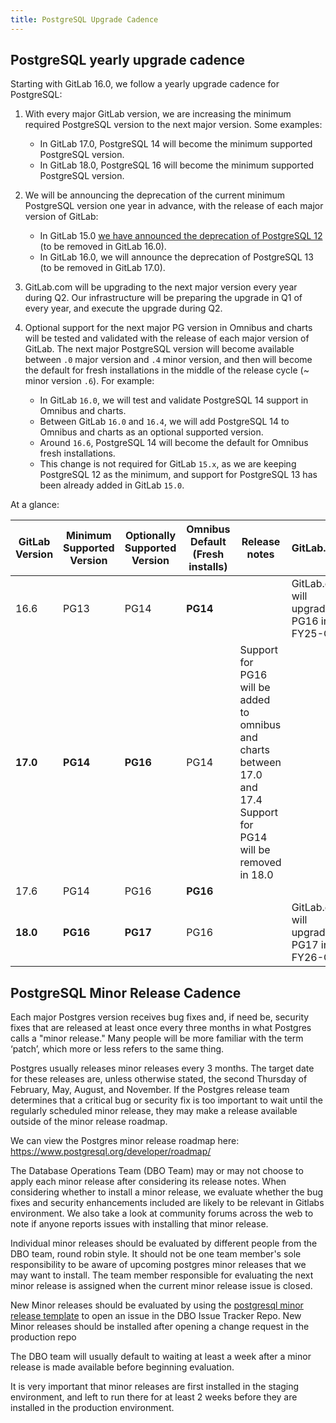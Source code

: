 ```yaml
---
title: PostgreSQL Upgrade Cadence
---
```


## PostgreSQL yearly upgrade cadence

Starting with GitLab 16.0, we follow a yearly upgrade cadence for PostgreSQL:

1. With every major GitLab version, we are increasing the minimum required PostgreSQL version to the next major version. Some examples:
   - In GitLab 17.0, PostgreSQL 14 will become the minimum supported PostgreSQL version.
   - In GitLab 18.0, PostgreSQL 16 will become the minimum supported PostgreSQL version.

1. We will be announcing the deprecation of the current minimum PostgreSQL version one year in advance, with the release of each major version of GitLab:

   - In GitLab 15.0 [we have announced the deprecation of PostgreSQL 12](https://gitlab.com/gitlab-org/gitlab/-/merge_requests/87016) (to be removed in GitLab 16.0).
   - In GitLab 16.0, we will announce the deprecation of PostgreSQL 13 (to be removed in GitLab 17.0).

1. GitLab.com will be upgrading to the next major version every year during Q2. Our infrastructure will be preparing the upgrade in Q1 of every year, and execute the upgrade during Q2.

1. Optional support for the next major PG version in Omnibus and charts will be tested and validated with the release of each major version of GitLab. The next major PostgreSQL version will become available between `.0` major version and `.4` minor version, and then will become the default for fresh installations in the middle of the release cycle (\~ minor version `.6`). For example:

   - In GitLab `16.0`, we will test and validate PostgreSQL 14 support in Omnibus and charts.
   - Between GitLab `16.0` and `16.4`, we will add PostgreSQL 14 to Omnibus and charts as an optional supported version.
   - Around `16.6`, PostgreSQL 14 will become the default for Omnibus fresh installations.
   - This change is not required for GitLab `15.x`, as we are keeping PostgreSQL 12 as the minimum, and support for PostgreSQL 13 has been already added in GitLab `15.0`.

At a glance:

| GitLab Version | Minimum Supported Version | Optionally Supported Version | Omnibus Default (Fresh installs) | Release notes | GitLab.com |
|----------------|---------------------------|------------------------------|----------------------------------|---------------|------------|
|     16.6       |         PG13              |           PG14               |    **PG14**                      |  | GitLab.com will upgrade to PG16 in FY25-Q2 |
|   **17.0**     |       **PG14**            |         **PG16**             |      PG14                        | Support for PG16 will be added to omnibus and charts between 17.0 and 17.4<br />Support for PG14 will be removed in 18.0 | |
|     17.6       |         PG14              |           PG16               |    **PG16**                      |  | |
|   **18.0**     |       **PG16**            |         **PG17**             |      PG16                        |  | GitLab.com will upgrade to PG17 in FY26-Q2 |

## PostgreSQL Minor Release Cadence

Each major Postgres version receives bug fixes and, if need be, security fixes that are released at least once every three months in what Postgres calls a "minor release." Many people will be more familiar with the term ‘patch’, which more or less refers to the same thing. 

Postgres usually releases minor releases every 3 months. The target date for these releases are, unless otherwise stated, the second Thursday of February, May, August, and November.
If the Postgres release team determines that a critical bug or security fix is too important to wait until the regularly scheduled minor release, they may make a release available outside of the minor release roadmap.

We can view the Postgres minor release roadmap here: https://www.postgresql.org/developer/roadmap/

The Database Operations Team (DBO Team) may or may not choose to apply each minor release after considering its release notes. When considering whether to install a minor release, we evaluate whether the bug fixes and security enhancements included are likely to be relevant in Gitlabs environment. We also take a look at community forums across the web to note if anyone reports issues with installing that minor release.

Individual minor releases should be evaluated by different people from the DBO team, round robin style. It should not be one team member's sole responsibility to be aware of upcoming postgres minor releases that we may want to install. The team member responsible for evaluating the next minor release is assigned when the current minor release issue is closed. 

New Minor releases should be evaluated by using the [postgresql minor release template](https://gitlab.com/gitlab-com/gl-infra/data-access/dbo/dbo-issue-tracker/-/blob/main/.gitlab/issue_templates/postgres_minor_release.md) to open an issue in the DBO Issue Tracker Repo.
New Minor releases should be installed after opening a change request in the production repo

The DBO team will usually default to waiting at least a week after a minor release is made available before beginning evaluation. 

It is very important that minor releases are first installed in the staging environment, and left to run there for at least 2 weeks before they are installed in the production environment.
